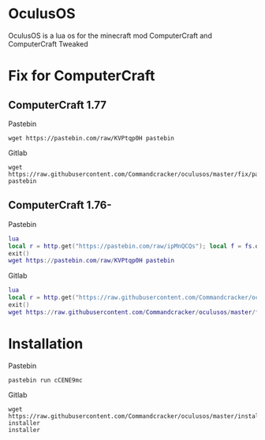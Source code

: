 # OculusOS
OculusOS is a lua os for the minecraft mod ComputerCraft and ComputerCraft Tweaked
# Fix for ComputerCraft
## **ComputerCraft 1.77**
Pastebin
```
wget https://pastebin.com/raw/KVPtqp0H pastebin
```
Gitlab
```
wget https://raw.githubusercontent.com/Commandcracker/oculusos/master/fix/pastebin.lua pastebin
```
## **ComputerCraft 1.76-**
Pastebin
```lua
lua
local r = http.get("https://pastebin.com/raw/ipMnQCQs"); local f = fs.open( shell.resolve( "wget" ), "w" ); f.write( r.readAll() ); f.close(); r.close()
exit()
wget https://pastebin.com/raw/KVPtqp0H pastebin
```
Gitlab
```lua
lua
local r = http.get("https://raw.githubusercontent.com/Commandcracker/oculusos/master/fix/wget.lua"); local f = fs.open( shell.resolve( "wget" ), "w" ); f.write( r.readAll() ); f.close(); r.close()
exit()
wget https://raw.githubusercontent.com/Commandcracker/oculusos/master/fix/pastebin.lua pastebin
```
# Installation
Pastebin
```
pastebin run cCENE9mc
```
Gitlab
```
wget https://raw.githubusercontent.com/Commandcracker/oculusos/master/installer.lua installer
installer
```
